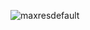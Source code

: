![maxresdefault](https://user-images.githubusercontent.com/123629446/224565414-ab9761c8-cde9-424d-834f-a5314dcdeb6c.jpg)
